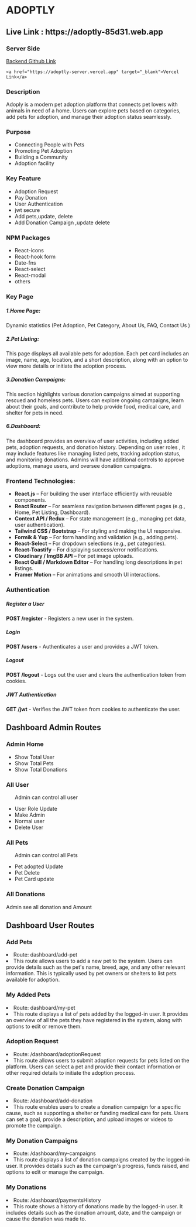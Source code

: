 <div> 
   <h1 className="font-bold">
ADOPTLY </h1>

   <h2>
   Live Link : https://adoptly-85d31.web.app </h2> 
    <h3 className="font-semibold">Server Side</h3>
    <a href="https://github.com/mahmudrkb/adoptly-server-12" target="_blank"
      >Backend Github Link</a
    > <br>

    <a href="https://adoptly-server.vercel.app" target="_blank">Vercel Link</a> 

   <div> 
 <h3 className="font-semibold">Description</h3>
 <p>Adoply is a modern pet adoption platform that connects pet lovers with animals in need of a home. Users can explore pets based on categories, add pets for adoption, and manage their adoption status seamlessly.</p>
 </div>


</div>
<div>
    <h3 className="font-semibold"> Purpose</h3>
      <ul>
        <li>Connecting People with Pets</li>
        <li>Promoting Pet Adoption</li>
        <li> Building a Community</li>
        <li> Adoption facility</li>
      </ul>
</div>

<div>
    <h3 className="font-semibold">Key  Feature</h3>
    <ul>
    <li> Adoption Request  </li>
    <li> Pay Donation   </li>
      <li>User Authentication</li>
      <li> jwt  secure</li>
      <li> Add pets,update, delete </li>
      <li> Add Donation Campaign ,update delete</li>
    </ul>
</div>

<div>
    <h3 className="font-semibold">NPM Packages</h3>
    <ul>
     <li> React-icons</li>
     <li>React-hook form </li>
     <li>Date-fns </li>
     <li>React-select </li>
     <li>React-modal </li>
     <li>others </li>
    </ul>
</div>



<div>
 <h3 className="font-semibold"> Key Page </h3>
  <h5>1.Home Page:</h5>
  <p>Dynamic statistics  (Pet Adoption, Pet Category, About Us, FAQ, Contact Us )</p>

  <h5>2.Pet Listing:</h5>
  <p>This page displays all available pets for adoption. Each pet card includes an image, name, age, location, and a short description, along with an option to view more details or initiate the adoption process. </p>
  <h5>3.Donation Campaigns:</h5>
  <p>This section highlights various donation campaigns aimed at supporting rescued and homeless pets. Users can explore ongoing campaigns, learn about their goals, and contribute to help provide food, medical care, and shelter for pets in need.</p>
  <h5>6.Dashboard:</h5>
  <p>The dashboard provides an overview of user activities, including added pets, adoption requests, and donation history. Depending on user roles , it may include features like managing listed pets, tracking adoption status, and monitoring donations. Admins will have additional controls to approve adoptions, manage users, and oversee donation campaigns.</p>
  </div>

  <div>

 <h3 class="font-semibold">Frontend Technologies:</h3>
  <ul>
    <li><strong>React.js</strong> – For building the user interface efficiently with reusable components.</li>
    <li><strong>React Router</strong> – For seamless navigation between different pages (e.g., Home, Pet Listing, Dashboard).</li>
    <li><strong>Context API / Redux</strong> – For state management (e.g., managing pet data, user authentication).</li>
    <li><strong>Tailwind CSS / Bootstrap</strong> – For styling and making the UI responsive.</li>
    <li><strong>Formik & Yup</strong> – For form handling and validation (e.g., adding pets).</li>
    <li><strong>React-Select</strong> – For dropdown selections (e.g., pet categories).</li>
    <li><strong>React-Toastify</strong> – For displaying success/error notifications.</li>
    <li><strong>Cloudinary / ImgBB API</strong> – For pet image uploads.</li>
    <li><strong>React Quill / Markdown Editor</strong> – For handling long descriptions in pet listings.</li>
    <li><strong>Framer Motion</strong> – For animations and smooth UI interactions.</li>
  </ul>
  </div>
  
<div>
  <h3 class="font-semibold">Authentication</h3>

  <h5>Register a User</h5>
  <p><strong>POST /register</strong> - Registers a new user in the system.</p>

  <h5>Login</h5>
  <p><strong>POST /users</strong> - Authenticates a user and provides a JWT token.</p>

  <h5>Logout</h5>
  <p><strong>POST /logout</strong> - Logs out the user and clears the authentication token from cookies.</p>

  <h5>JWT Authentication</h5>
  <p><strong>GET /jwt</strong> - Verifies the JWT token from cookies to authenticate the user.</p>
  </div>

  <div>
      <h2>Dashboard Admin Routes</h2>
      <div>
        <h3 className="semi-bold">Admin Home</h3>
        <ul>
          <li>Show Total User</li>
          <li>Show Total Pets</li>
          <li>Show Total Donations</li>
        </ul>
      </div>

   <div>
        <h3 className="semi-bold">All User</h3>
        <ul>
          <p>Admin can control all user </p>
          <li>User Role Update</li>
          <li>Make Admin</li>
          <li>Normal user</li>
          <li>Delete User</li>
        </ul>
    </div>

  <div>
        <h3 className="semi-bold">All Pets</h3>
        <ul>
          <p>Admin can control all Pets </p>
          <li>Pet adopted  Update</li>
          <li>Pet Delete</li>
          <li>Pet Card update </li>
           </ul>

   </div>

  <div>
        <h3 className="semi-bold">All Donations</h3>
        <p>
          Admin see all donation  and Amount
        </p>
    </div>
</div>
<div>
      <h2>Dashboard User Routes</h2>
      <div>
        <h3 className="semi-bold">Add Pets</h3>
        <li>
          <span className="semi-bold">Route:</span>
          dashboard/add-pet
        </li>
        <li>
          This route allows users to add a new pet to the system. Users can
          provide details such as the pet's name, breed, age, and any other
          relevant information. This is typically used by pet owners or shelters
          to list pets available for adoption.
        </li>
      </div>

  <div>
        <h3 className="semi-bold">My Added Pets</h3>
        <li>
           <span className="semi-bold">Route:</span>
          dashboard/my-pet
        </li>
        <li>
          This route displays a list of pets added by the logged-in user. It
          provides an overview of all the pets they have registered in the
          system, along with options to edit or remove them.
        </li>
      </div>
      <div>
        <h3 className="semi-bold">Adoption Request</h3>
        <li>
           <span className="semi-bold">Route:</span>
          /dashboard/adoptionRequest
        </li>
        <li>
          This route allows users to submit adoption requests for pets listed on the platform. Users can select a pet and provide their contact information or other required details to initiate the adoption process.
        </li>
      </div>
      <div>
        <h3 className="semi-bold">Create Donation Campaign</h3>
        <li>
          <span className="semi-bold">Route:</span>
          /dashboard/add-donation
        </li>
        <li>
          This route enables users to create a donation campaign for a specific cause, such as supporting a shelter or funding medical care for pets. Users can set a goal, provide a description, and upload images or videos to promote the campaign.
        </li>
      </div>
      <div>
        <h3 className="semi-bold">My Donation Campaigns</h3>
        <li>
          <span className="semi-bold">Route:</span>
          /dashboard/my-campaigns
        </li>
        <li>
          This route displays a list of donation campaigns created by the logged-in user. It provides details such as the campaign's progress, funds raised, and options to edit or manage the campaign.
        </li>
      </div>
      <div>
        <h3 className="semi-bold">My Donations</h3>
        <li>
           <span className="semi-bold">Route:</span>
         /dashboard/paymentsHistory
        </li>
        <li>
          This route shows a history of donations made by the logged-in user. It includes details such as the donation amount, date, and the campaign or cause the donation was made to.
        </li>
      </div>

</div>
